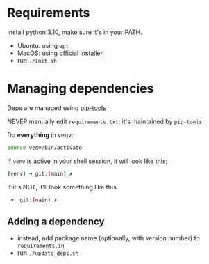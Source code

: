 # Requirements

Install python 3.10, make sure it's in your PATH.

- Ubuntu: using `apt`
- MacOS: using [official installer][mac-install]
- run `./init.sh`

# Managing dependencies

Deps are managed using [pip-tools][pip-tools]

NEVER manually edit `requirements.txt`: it's maintained by `pip-tools`

Do **everything** in venv:
```bash
source venv/bin/activate
```

If `venv` is active in your shell session, it will look like this;
```bash
(venv) ➜ git:(main) ✗
```

if it's NOT, it'll look something like this

```bash
 ➜  git:(main) ✗
```

## Adding a dependency

- instead, add package name (optionally, with version number) to `requirements.in`
- run `./update_deps.sh`


[pip-tools]: https://goyatg.com/pip-tools/
[mac-install]: https://www.python.org/downloads/macos/
